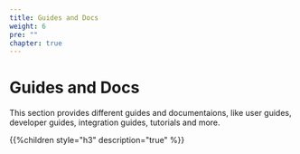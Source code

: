 ```yaml
---
title: Guides and Docs
weight: 6
pre: ""
chapter: true
---
```



# Guides and Docs
This section provides different guides and documentaions, like user guides, developer guides, integration guides, tutorials and more.

{{%children style="h3" description="true" %}}  
